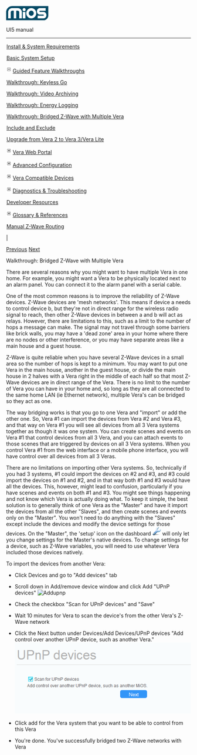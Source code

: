 ![](skins/mios/images/logo.png)

UI5 manual

  
---  
  
![](images/spacer.gif)[Install & System
Requirements](index.html#!docs5/installation_and_system_requirements_en_3lite_all.md)

![](images/spacer.gif)[Basic System Setup ](index.html#!docs5/getting_started_en_3lite_all.md)

![](skins/mios/images/minus.gif)[Guided Feature Walkthroughs
](features_en_3lite_all.html)

![](images/spacer.gif)[Walkthrough: Keyless Go](index.html#!docs5/keyless_en_3lite_all.md)

![](images/spacer.gif)[Walkthrough: Video Archiving](index.html#!docs5/video_archiving_en_3lite_all.md)

![](images/spacer.gif)[Walkthrough: Energy Logging](index.html#!docs5/energy_logging_en_3lite_all.md)

![](images/spacer.gif)[Walkthrough: Bridged Z-Wave with Multiple Vera](index.html#!docs5/multiple_units_en_3lite_all.md)

![](images/spacer.gif)[Include and Exclude](index.html#!docs5/include_mode_en_3lite_all.md)

![](images/spacer.gif)[Upgrade from Vera 2 to Vera 3/Vera Lite](index.html#!docs5/upgrade_en_3lite_all.md)

![](skins/mios/images/plus.gif)[Vera Web Portal](index.html#!docs5/web_portal_en_3lite_all.md)

![](skins/mios/images/plus.gif)[Advanced
Configuration](index.html#!docs5/advanced_configuration_en_3lite_all.md)

![](skins/mios/images/plus.gif)[Vera Compatible
Devices](index.html#!docs5/supported_hardware_en_3lite_all.md)

![](skins/mios/images/plus.gif)[Diagnostics &
Troubleshooting](index.html#!docs5/troubleshooting_en_3lite_all.md)

![](images/spacer.gif)[Developer Resources](index.html#!docs5/developers_en_3lite_all.md)

![](skins/mios/images/plus.gif)[Glossary &
References](index.html#!docs5/reference_en_3lite_all.md)

![](images/spacer.gif)[Manual Z-Wave Routing](index.html#!docs5/ManualRoute_en_3lite_all.md)

|

[Previous](index.html#!docs5/energy_logging_en_3lite_all.md)
[Next](index.html#!docs5/include_mode_en_3lite_all.md)

Walkthrough: Bridged Z-Wave with Multiple Vera

There are several reasons why you might want to have multiple Vera in one
home.  For example, you might want a Vera to be physically located next to an
alarm panel. You can connect it to the alarm panel with a serial cable.  
  
One of the most common reasons is to improve the reliability of Z-Wave
devices.  Z-Wave devices are 'mesh networks'. This means if device a needs to
control device b, but they're not in direct range for the wireless radio
signal to reach, then other Z-Wave devices in between a and b will act as
relays.  However, there are limitations to this, such as a limit to the number
of hops a message can make. The signal may not travel through some barriers
like brick walls, you may have a 'dead zone' area in your home where there are
no nodes or other interference, or you may have separate areas like a main
house and a guest house.  
  
Z-Wave is quite reliable when you have several Z-Wave devices in a small area
so the number of hops is kept to a minimum.  You may want to put one Vera in
the main house, another in the guest house, or divide the main house in 2
halves with a Vera right in the middle of each half so that most Z-Wave
devices are in direct range of the Vera.  There is no limit to the number of
Vera you can have in your home and, so long as they are all connected to the
same home LAN (ie Ethernet network), multiple Vera's can be bridged so they
act as one.  
  
The way bridging works is that you go to one Vera and "import" or add the
other one.  So, Vera #1 can import the devices from Vera #2 and Vera #3, and
that way on Vera #1 you will see all devices from all 3 Vera systems together
as though it was one system.  You can create scenes and events on Vera #1 that
control devices from all 3 Vera, and you can attach events to those scenes
that are triggered by devices on all 3 Vera systems.  When you control Vera #1
from the web interface or a mobile phone interface, you will have control over
all devices from all 3 Veras.  
  
There are no limitations on importing other Vera systems.  So, technically if
you had 3 systems, #1 could import the devices on #2 and #3, and #3 could
import the devices on #1 and #2, and in that way both #1 and #3 would have all
the devices.  This, however, might lead to confusion, particularly if you have
scenes and events on both #1 and #3. You might see things happening and not
know which Vera is actually doing what.  To keep it simple, the best solution
is to generally think of one Vera as the "Master" and have it import the
devices from all the other "Slaves", and then create scenes and events only on
the "Master".  You won't need to do anything with the "Slaves" except include
the devices and modify the device settings for those devices. On the "Master",
the 'setup' icon on the dashboard ![](images/mios/setup_icon_UI5.png) will
only let you change settings for the Master's native devices.  To change
settings for a device, such as Z-Wave variables, you will need to use whatever
Vera included those devices natively.  
  
To import the devices from another Vera:

  * Click Devices and go to "Add devices" tab  

  * Scroll down in Add/remove device window and click Add "UPnP devices"
![Addupnp](/images/mios/UI5_Addupnp2\(1\).png)

  * Check the checkbox "Scan for UPnP devices" and "Save"
  * Wait 10 minutes for Vera to scan the device's from the other Vera's Z-Wave network
  * Click the Next button under Devices/Add Devices/UPnP devices "Add control over another UPnP device, such as another Vera."
![ADD_UPNP2](/images/mios/UI5_Addupnp2.png)  

  * Click add for the Vera system that you want to be able to control from this Vera
  * You're done. You've successfully bridged two Z-Wave networks with Vera

  

